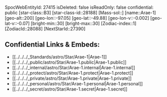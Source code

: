 ﻿---
location: [-49.88,97.05,200]
type: Star
tags:
- astro/Star

---
SpocWebEntityId: 27415
isDeleted: false
isReadOnly: false
confidential: public
[star-class::B3]
[star-class-id::28188]
[Mass-sol::]
[name::Arae-1]
[geo-alt::200]
[geo-lon::-97.05]
[geo-lat::-49.88]
[geo-lon-v::-0.002]
[geo-lat-v::-0.07]
[bright-min::30]
[bright-max::30]
[Zodiac-index::1]
[ZodiacId::28088]
[NextStarId::27390]



## Confidential Links & Embeds: 
- [[../../../_Standards/astro/Star/Arae-1|Arae-1]] 
- [[../../../_public/astro/Star/Arae-1.public|Arae-1.public]] 
- [[../../../_internal/astro/Star/Arae-1.internal|Arae-1.internal]] 
- [[../../../_protect/astro/Star/Arae-1.protect|Arae-1.protect]] 
- [[../../../_private/astro/Star/Arae-1.private|Arae-1.private]] 
- [[../../../_personal/astro/Star/Arae-1.personal|Arae-1.personal]] 
- [[../../../_secret/astro/Star/Arae-1.secret|Arae-1.secret]]

